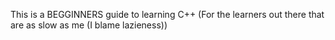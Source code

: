 This is a BEGGINNERS guide to learning C++ (For the learners out there that are as slow as me (I blame lazieness))

